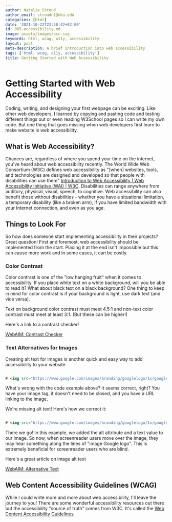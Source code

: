 ```yaml
---
author: Natalie Stroud
author_email: stroudn1@nku.edu
categories: [html]
date: '2021-10-22T23:50:42+02:00'
id: 005-accessibility.md
image: assets/images/acc.svg
keywords: html, wcag, a11y, accessibility
layout: post
meta-description: A brief introduction into web accessibility
tags: ['html, wcag, a11y, accessibility']
title: Getting Started with Web Accessibility
---
```




# Getting Started with Web Accessibility



Coding, writing, and designing your first webpage can be exciting. Like other web developers, I learned by copying and pasting code and testing different things out or even reading W3School pages so I can write my own code. But one thing that goes missing when web developers first learn to make website is web accessibility.



## What is Web Accessibility?



Chances are, regardless of where you spend your time on the internet, you've heard about web accessibility recently. The World Wide Web Consortium (W3C) defines web accessibility as "[when] websites, tools, and technologies are designed and developed so that people with disabilities can use them" [Introduction to Web Accessibility | Web Accessibility Initiative (WAI) | W3C](https://www.w3.org/WAI/fundamentals/accessibility-intro/#what). Disabilities can range anywhere from auditory, physical, visual, speech, to cognitive. Web accessibility can also benefit those without disabilities - whether you have a situational limitation, a temporary disability (like a broken arm), if you have limited bandwidth with your Internet connection, and even as you age.



## Things to Look For

So how does someone start implementing accessibility in their projects? Great question! First and foremost, web accessibility should be implemented from the start. Placing it at the end isn't impossible but this can cause more work and in some cases, it can be costly. 



### Color Contrast

Color contrast is one of the "low hanging fruit" when it comes to accessibility. If you place white text on a white background, will you be able to read it? What about black text on a black background?  One thing to keep in mind for color contrast is if your background is light, use dark text (and vice versa).  



Text on background color contrast must meet 4.5:1 and non-text color contrast must meet at least 3:1. (But these can be higher!)



Here's a link to a contrast checker!

[WebAIM: Contrast Checker](https://webaim.org/resources/contrastchecker/)



### Text Alternatives for Images

Creating alt text for images is another quick and easy way to add accessibility to your website.



```HTML

# <img src="https://www.google.com/images/branding/googlelogo/1x/googlelogo_color_272x92dp.png">

```

What's wrong with the code example above? It seems correct, right? You have your image tag, it doesn't need to be closed, and you have a URL linking to the image.



We're missing alt text! Here's how we correct it:



```HTML

# <img src="https://www.google.com/images/branding/googlelogo/1x/googlelogo_color_272x92dp.png" alt="Google logo">

```

There we go! In this example, we added the alt attribute and a text value to our image. So now, when screenreader users move over the image, they may hear something along the lines of "image Google logo". This is extremely beneficial for screenreader users who are blind. 



Here's a great article on image alt text

[WebAIM: Alternative Text](https://webaim.org/techniques/alttext/)



## Web Content Accessibility Guidelines (WCAG)

While I could write more and more about web accessibility, I'll leave the journey to you! There are some wonderful accessibility resources out there but the accessibility "source of truth" comes from W3C. It's called the [Web Content Accessibility Guidelines](https://www.w3.org/WAI/WCAG21/quickref/)